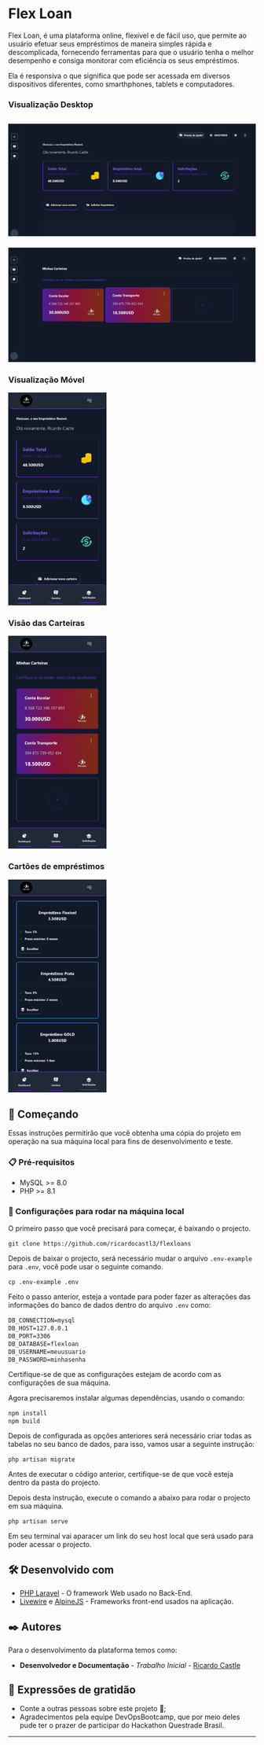 


# Flex Loan

Flex Loan, é uma plataforma online, flexível e de fácil uso, que permite ao usuário efetuar seus empréstimos de maneira simples rápida e descomplicada, fornecendo ferramentas para que o usuário tenha o melhor desempenho e consiga monitorar com eficiência os seus empréstimos. 

Ela é responsiva o que significa que pode ser acessada em diversos dispositivos diferentes, como smarthphones, tablets e computadores.

### Visualização Desktop
![mobile-version](https://github.com/ricardocastl3/flexloans/blob/master/public/assets/Images/desktop-01.png?raw=true)
---
![mobile-version](https://github.com/ricardocastl3/flexloans/blob/master/public/assets/Images/desktop-02.png?raw=true)

### Visualização Móvel
<img src="https://github.com/ricardocastl3/flexloans/blob/master/public/assets/Images/mobile-version-01.png?raw=true" width="200">

### Visão das Carteiras
<img src="https://github.com/ricardocastl3/flexloans/blob/master/public/assets/Images/mobile-version-02.png?raw=true" width="200">

### Cartões de empréstimos
<img src="https://github.com/ricardocastl3/flexloans/blob/master/public/assets/Images/mobile-version-05.png?raw=true" width="200">

## 🚀 Começando

Essas instruções permitirão que você obtenha uma cópia do projeto em operação na sua máquina local para fins de desenvolvimento e teste.


### 📋 Pré-requisitos

* MySQL >= 8.0
* PHP >= 8.1

### 🔧 Configurações para rodar na máquina local

O primeiro passo que você precisará para começar, é baixando o projecto.

```
git clone https://github.com/ricardocastl3/flexloans
```

Depois de baixar o projecto, será necessário mudar o arquivo ``.env-example`` para ``.env``, você pode usar o seguinte comando.

```
cp .env-example .env
```

Feito o passo anterior, esteja a vontade para poder fazer as alterações das informações do banco de dados dentro do arquivo ``.env`` como:

```
DB_CONNECTION=mysql
DB_HOST=127.0.0.1
DB_PORT=3306
DB_DATABASE=flexloan
DB_USERNAME=meuusuario
DB_PASSWORD=minhasenha
```
Certifique-se de que as configurações estejam de acordo com as configurações de sua máquina.

Agora precisaremos instalar algumas dependências, usando o comando:

```
npm install
npm build
```

Depois de configurada as opções anteriores será necessário criar todas as tabelas no seu banco de dados, para isso, vamos usar a seguinte instrução:

```
php artisan migrate
```

Antes de executar o código anterior, certifique-se de que você esteja dentro da pasta do projecto.

Depois desta instrução, execute o comando a abaixo para rodar o projecto em sua máquina.

```
php artisan serve
```

Em seu terminal vai aparacer um link do seu host local que será usado para poder acessar o projecto.

## 🛠️ Desenvolvido com


* [PHP Laravel](https://laravel.com/docs/) - O framework Web usado no Back-End.
* [Livewire](https://laravel-livewire.com/docs/2.x/quickstart) e [AlpineJS](https://alpinejs.dev/) - Frameworks front-end usados na aplicação.

## ✒️ Autores

Para o desenvolvimento da plataforma temos como: 

* **Desenvolvedor e Documentação** - *Trabalho Inicial* - [Ricardo Castle](https://github.com/ricardocastl3)


## 🎁 Expressões de gratidão

* Conte a outras pessoas sobre este projeto 📢;
* Agradecimentos pela equipe DevOpsBootcamp, que por meio deles pude ter o prazer de participar do Hackathon Questrade Brasil.

---